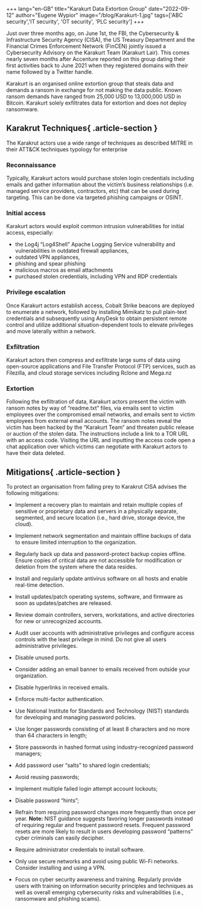 +++
lang="en-GB"
title="Karakurt Data Extortion Group"
date="2022-09-12"
author="Eugene Wypior"
image="/blog/Karakurt-1.jpg"
tags=['ABC security','IT security', 'OT security', 'PLC security']
+++

Just over three months ago, on June 1st, the FBI, the Cybersecurity & Infrastructure Security Agency (CISA), the US Treasury Department and the Financial Crimes Enforcement Network (FinCEN) jointly issued a Cybersecurity Advisory on the Karakurt Team (Karakurt Lair). This comes nearly seven months after Accenture reported on this group dating their first activities back to June 2021 when they registered domains with their name followed by a Twitter handle.

Karakurt is an organised online extortion group that steals data and demands a ransom in exchange for not making the data public. Known ransom demands have ranged from 25,000 USD to 13,000,000 USD in Bitcoin. Karakurt solely exfiltrates data for extortion and does not deploy ransomware.

## **Karakrut Techniques**{ .article-section }

The Karakrut actors use a wide range of techniques as described MITRE in their ATT&CK techniques typology for enterprise

### **Reconnaissance**

Typically, Karakurt actors would purchase stolen login credentials including emails and gather information about the victim’s business relationships (i.e. managed service providers, contractors, etc) that can be used during targeting. This can be done via targeted phishing campaigns or OSINT.

### **Initial access**

Karakurt actors would exploit common intrusion vulnerabilities for initial access, especially:

*   the Log4j “Log4Shell” Apache Logging Service vulnerability and vulnerabilities in outdated firewall appliances,
*   outdated VPN appliances,
*   phishing and spear phishing
*   malicious macros as email attachments
*   purchased stolen credentials, including VPN and RDP credentials

### **Privilege escalation**

Once Karakurt actors establish access, Cobalt Strike beacons are deployed to enumerate a network, followed by installing Mimikatz to pull plain-text credentials and subsequently using AnyDesk to obtain persistent remote control and utilize additional situation-dependent tools to elevate privileges and move laterally within a network.

### **Exfiltration**

Karakurt actors then compress and exfiltrate large sums of data using open-source applications and File Transfer Protocol (FTP) services, such as Filezilla, and cloud storage services including Rclone and Mega.nz

### **Extortion** 

Following the exfiltration of data, Karakurt actors present the victim with ransom notes by way of “readme.txt” files, via emails sent to victim employees over the compromised email networks, and emails sent to victim employees from external email accounts. The ransom notes reveal the victim has been hacked by the “Karakurt Team” and threaten public release or auction of the stolen data. The instructions include a link to a TOR URL with an access code. Visiting the URL and inputting the access code open a chat application over which victims can negotiate with Karakurt actors to have their data deleted.

## **Mitigations**{ .article-section }

To protect an organisation from falling prey to Karakrut CISA advises the following mitigations:

*   Implement a recovery plan to maintain and retain multiple copies of sensitive or proprietary data and servers in a physically separate, segmented, and secure location (i.e., hard drive, storage device, the cloud).
*   Implement network segmentation and maintain offline backups of data to ensure limited interruption to the organization.
*   Regularly back up data and password-protect backup copies offline. Ensure copies of critical data are not accessible for modification or deletion from the system where the data resides.
*   Install and regularly update antivirus software on all hosts and enable real-time detection.
*   Install updates/patch operating systems, software, and firmware as soon as updates/patches are released.
*   Review domain controllers, servers, workstations, and active directories for new or unrecognized accounts.
*   Audit user accounts with administrative privileges and configure access controls with the least privilege in mind. Do not give all users administrative privileges.
*   Disable unused ports.
*   Consider adding an email banner to emails received from outside your organization.
*   Disable hyperlinks in received emails.
*   Enforce multi-factor authentication.
*   Use National Institute for Standards and Technology (NIST) standards for developing and managing password policies.

*   Use longer passwords consisting of at least 8 characters and no more than 64 characters in length;
*   Store passwords in hashed format using industry-recognized password managers;
*   Add password user “salts” to shared login credentials;
*   Avoid reusing passwords;
*   Implement multiple failed login attempt account lockouts;
*   Disable password “hints”;
*   Refrain from requiring password changes more frequently than once per year. **Note:** NIST guidance suggests favoring longer passwords instead of requiring regular and frequent password resets. Frequent password resets are more likely to result in users developing password “patterns” cyber criminals can easily decipher.
*   Require administrator credentials to install software.

*   Only use secure networks and avoid using public Wi-Fi networks. Consider installing and using a VPN.
*   Focus on cyber security awareness and training. Regularly provide users with training on information security principles and techniques as well as overall emerging cybersecurity risks and vulnerabilities (i.e., ransomware and phishing scams).
